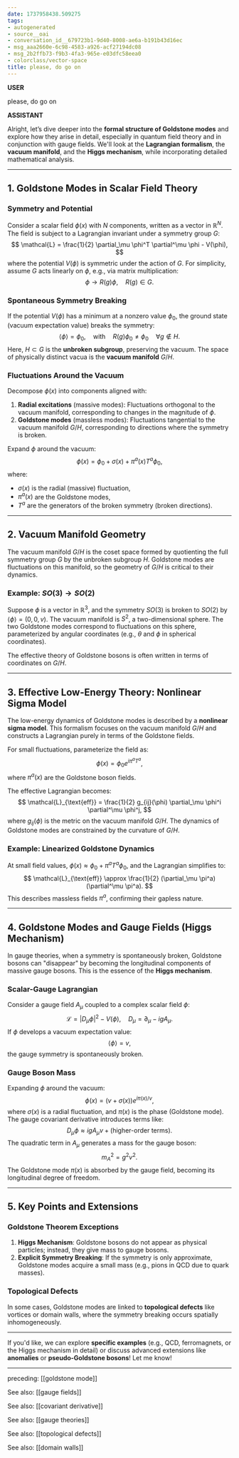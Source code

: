 ```yaml
---
date: 1737958438.509275
tags:
- autogenerated
- source__oai
- conversation_id__679723b1-9d40-8008-ae6a-b191b43d16ec
- msg_aaa2660e-6c98-4583-a926-acf27194dc08
- msg_2b2ffb73-f9b3-4fa3-965e-e03dfc58eea0
- colorclass/vector-space
title: please, do go on
---
```


**USER**

please, do go on


**ASSISTANT**

Alright, let’s dive deeper into the **formal structure of Goldstone modes** and explore how they arise in detail, especially in quantum field theory and in conjunction with gauge fields. We'll look at the **Lagrangian formalism**, the **vacuum manifold**, and the **Higgs mechanism**, while incorporating detailed mathematical analysis.

---

## 1. **Goldstone Modes in Scalar Field Theory**

### Symmetry and Potential
Consider a scalar field $\phi(x)$ with $N$ components, written as a vector in $\mathbb{R}^N$. The field is subject to a Lagrangian invariant under a symmetry group $G$:
$$
\mathcal{L} = \frac{1}{2} \partial_\mu \phi^T \partial^\mu \phi - V(\phi),
$$
where the potential $V(\phi)$ is symmetric under the action of $G$. For simplicity, assume $G$ acts linearly on $\phi$, e.g., via matrix multiplication:
$$
\phi \to R(g) \phi, \quad R(g) \in G.
$$

### Spontaneous Symmetry Breaking
If the potential $V(\phi)$ has a minimum at a nonzero value $\phi_0$, the ground state (vacuum expectation value) breaks the symmetry:
$$
\langle \phi \rangle = \phi_0, \quad \text{with} \quad R(g) \phi_0 \neq \phi_0 \quad \forall g \notin H.
$$
Here, $H \subset G$ is the **unbroken subgroup**, preserving the vacuum. The space of physically distinct vacua is the **vacuum manifold** $G/H$.

### Fluctuations Around the Vacuum
Decompose $\phi(x)$ into components aligned with:
1. **Radial excitations** (massive modes): Fluctuations orthogonal to the vacuum manifold, corresponding to changes in the magnitude of $\phi$.
2. **Goldstone modes** (massless modes): Fluctuations tangential to the vacuum manifold $G/H$, corresponding to directions where the symmetry is broken.

Expand $\phi$ around the vacuum:
$$
\phi(x) = \phi_0 + \sigma(x) + \pi^a(x) T^a \phi_0,
$$
where:
- $\sigma(x)$ is the radial (massive) fluctuation,
- $\pi^a(x)$ are the Goldstone modes,
- $T^a$ are the generators of the broken symmetry (broken directions).

---

## 2. **Vacuum Manifold Geometry**
The vacuum manifold $G/H$ is the coset space formed by quotienting the full symmetry group $G$ by the unbroken subgroup $H$. Goldstone modes are fluctuations on this manifold, so the geometry of $G/H$ is critical to their dynamics.

### Example: $SO(3) \to SO(2)$
Suppose $\phi$ is a vector in $\mathbb{R}^3$, and the symmetry $SO(3)$ is broken to $SO(2)$ by $\langle \phi \rangle = (0, 0, v)$. The vacuum manifold is $S^2$, a two-dimensional sphere. The two Goldstone modes correspond to fluctuations on this sphere, parameterized by angular coordinates (e.g., $\theta$ and $\phi$ in spherical coordinates).

The effective theory of Goldstone bosons is often written in terms of coordinates on $G/H$.

---

## 3. **Effective Low-Energy Theory: Nonlinear Sigma Model**
The low-energy dynamics of Goldstone modes is described by a **nonlinear sigma model**. This formalism focuses on the vacuum manifold $G/H$ and constructs a Lagrangian purely in terms of the Goldstone fields.

For small fluctuations, parameterize the field as:
$$
\phi(x) = \phi_0 e^{i \pi^a T^a},
$$
where $\pi^a(x)$ are the Goldstone boson fields.

The effective Lagrangian becomes:
$$
\mathcal{L}_{\text{eff}} = \frac{1}{2} g_{ij}(\phi) \partial_\mu \phi^i \partial^\mu \phi^j,
$$
where $g_{ij}(\phi)$ is the metric on the vacuum manifold $G/H$. The dynamics of Goldstone modes are constrained by the curvature of $G/H$.

### Example: Linearized Goldstone Dynamics
At small field values, $\phi(x) \approx \phi_0 + \pi^a T^a \phi_0$, and the Lagrangian simplifies to:
$$
\mathcal{L}_{\text{eff}} \approx \frac{1}{2} (\partial_\mu \pi^a)(\partial^\mu \pi^a).
$$
This describes massless fields $\pi^a$, confirming their gapless nature.

---

## 4. **Goldstone Modes and Gauge Fields (Higgs Mechanism)**

In gauge theories, when a symmetry is spontaneously broken, Goldstone bosons can "disappear" by becoming the longitudinal components of massive gauge bosons. This is the essence of the **Higgs mechanism**.

### Scalar-Gauge Lagrangian
Consider a gauge field $A_\mu$ coupled to a complex scalar field $\phi$:
$$
\mathcal{L} = |D_\mu \phi|^2 - V(\phi), \quad D_\mu = \partial_\mu - i g A_\mu.
$$
If $\phi$ develops a vacuum expectation value:
$$
\langle \phi \rangle = v,
$$
the gauge symmetry is spontaneously broken.

### Gauge Boson Mass
Expanding $\phi$ around the vacuum:
$$
\phi(x) = (v + \sigma(x)) e^{i \pi(x)/v},
$$
where $\sigma(x)$ is a radial fluctuation, and $\pi(x)$ is the phase (Goldstone mode). The gauge covariant derivative introduces terms like:
$$
D_\mu \phi \approx i g A_\mu v + \text{(higher-order terms)}.
$$
The quadratic term in $A_\mu$ generates a mass for the gauge boson:
$$
m_A^2 = g^2 v^2.
$$
The Goldstone mode $\pi(x)$ is absorbed by the gauge field, becoming its longitudinal degree of freedom.

---

## 5. **Key Points and Extensions**

### Goldstone Theorem Exceptions
1. **Higgs Mechanism**: Goldstone bosons do not appear as physical particles; instead, they give mass to gauge bosons.
2. **Explicit Symmetry Breaking**: If the symmetry is only approximate, Goldstone modes acquire a small mass (e.g., pions in QCD due to quark masses).

### Topological Defects
In some cases, Goldstone modes are linked to **topological defects** like vortices or domain walls, where the symmetry breaking occurs spatially inhomogeneously.

---

If you'd like, we can explore **specific examples** (e.g., QCD, ferromagnets, or the Higgs mechanism in detail) or discuss advanced extensions like **anomalies** or **pseudo-Goldstone bosons**! Let me know!


---

preceding: [[goldstone mode]]

See also: [[gauge fields]]


See also: [[covariant derivative]]


See also: [[gauge theories]]


See also: [[topological defects]]


See also: [[domain walls]]